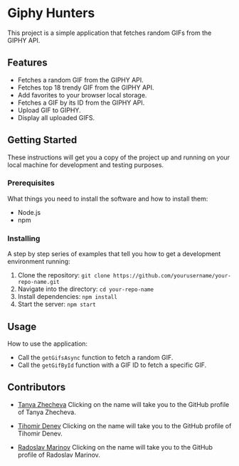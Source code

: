 # Giphy Hunters

This project is a simple application that fetches random GIFs from the GIPHY API.

## Features

- Fetches a random GIF from the GIPHY API.
- Fetches top 18 trendy GIF from the GIPHY API.
- Add favorites to your browser local storage.
- Fetches a GIF by its ID from the GIPHY API.
- Upload GIF to GIPHY.
- Display all uploaded GIFS.

## Getting Started

These instructions will get you a copy of the project up and running on your local machine for development and testing purposes.

### Prerequisites

What things you need to install the software and how to install them:

- Node.js
- npm

### Installing

A step by step series of examples that tell you how to get a development environment running:

1. Clone the repository: `git clone https://github.com/yourusername/your-repo-name.git`
2. Navigate into the directory: `cd your-repo-name`
3. Install dependencies: `npm install`
4. Start the server: `npm start`

## Usage

How to use the application:

- Call the `getGifsAsync` function to fetch a random GIF.
- Call the `getGifById` function with a GIF ID to fetch a specific GIF.

## Contributors

- [Tanya Zhecheva](https://github.com/TanyaZhecheva) Clicking on the name will take you to the GitHub profile of Tanya Zhecheva.

- [Tihomir Denev](https://github.com/TihomirDenev) Clicking on the name will take you to the GitHub profile of Tihomir Denev.

- [Radoslav Marinov](https://github.com/Radoslav-Marinovv) Clicking on the name will take you to the GitHub profile of Radoslav Marinov.
